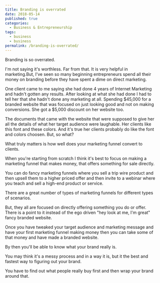 ```yaml
---
title: Branding is overrated
date: 2018-05-14
published: true
categories:
  - Business & Entrepreneurship
tags:
  - business
  - business
permalink: /branding-is-overrated/
---
```

Branding is so overrated.

I'm not saying it's worthless. Far from that. It is very helpful in marketing.But, I've seen so many beginning entrepreneurs spend all their money on branding before they have spent a dime on direct marketing.

One client came to me saying she had done 4 years of Internet Marketing and hadn't gotten any results. After looking at what she had done I had to tell her that she hadn't done any marketing at all. Spending $45,000 for a branded website that was focused on just looking good and not on making conversions. She got a $5,000 discount on her website too.

The documents that came with the website that were supposed to give her all the details of what her target audience were laughable. Her clients like this font and these colors. And it's true her clients probably do like the font and colors choosen. But, so what?

What truly matters is how well does your marketing funnel convert to clients.

When you're starting from scratch I think it's best to focus on making a marketing funnel that makes money, that offers something for sale directly.

You can do fancy marketing funnels where you sell a trip wire product and then upsell them to a higher priced offer and then invite to a webinar where you teach and sell a high-end product or service.

There are a great number of types of marketing funnels for different types of scenarios.

But, they all are focused on directly offering something you do or offer. There is a point to it instead of the ego driven "hey look at me, I'm great" fancy branded website.

Once you have tweaked your target audience and marketing message and have your first marketing funnel making money then you can take some of that money and have made a branded website.

By then you'll be able to know what your brand really is.

You may think it's a messy process and in a way it is, but it the best and fastest way to figuring out your brand.

You have to find out what people really buy first and then wrap your brand around that.